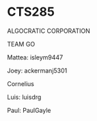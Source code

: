 # CTS285
ALGOCRATIC CORPORATION


TEAM GO

Mattea: isleym9447

Joey: ackermanj5301

Cornelius

Luis: luisdrg

Paul: PaulGayle

